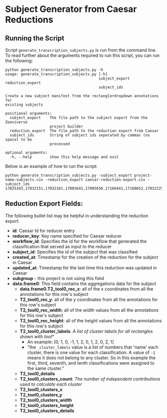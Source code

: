 # Subject Generator from Caesar Reductions

## Running the Script

Script `generate_transcription_subjects.py` is run from the command line. To read further about the arguments required to run this script, you can run the following:

```
python generate_transcription_subjects.py -h
usage: generate_transcription_subjects.py [-h]
                                          subject_export reduction_export
                                          subject_ids

Create a new subject manifest from the rectangle+dropdown annotations for
existing subjects

positional arguments:
  subject_export    The file path to the subject export from the Zooniverse
                    project builder
  reduction_export  The file path to the reduction export from Caesar
  subject_ids       String of subject ids seperated by commas (no space) to be
                    processed

optional arguments:
  -h, --help        show this help message and exit

```

Below is an example of how to run the script:

```
python generate_transcription_subjects.py -subject_export project-name-subjects.csv -reduction_export caesar-reduction-export.csv -subject_ids 17025343,17032151,17032161,17085641,17085656,17160441,17160652,17032225
```

## Reduction Export Fields:
The following bullet list may be helpful in understanding the reduction export.

 - **id**: Caesar Id for reducer entry
 - **reducer_key**: Key name specified for Caesar reducer
 - **workflow_id**: Specifies the id for the workflow that generated the classification that served as input to the reducer
 - **subject_id**: Specifies the id of the subject that was classified
 - **created_at**: Timestamp for the creation of the reduction for the subject in Caesar
 - **updated_at**: Timestamp for the last time this reduction was updated in Caesar
 - **subgroup** - this project is not using this field
 - **data.frame0**: This field contains the aggregations data for the subject
    - **data.frame0.T2_tool0_rec_x**: all of the x coordinates from all the annotations for this row's subject
    - **T2_tool0_rec_y**: all of the y coordinates from all the annotations for this row's subject
    - **T2_tool0_rec_width**: all of the width values from all the annotations for this row's subject
    - **T2_tool0_rec_height**: all of the height values from all the annotations for this row's subject
    - **T2_tool0_cluster_labels**: _A list of cluster labels for all rectangles drawn with tool*_
        - An example: [0, 1, 0, -1, 1, 2, 0, 1, 2, 0, 2, 1]
        - "the `_cluster_labels` value is a list of numbers that 'name' each cluster, 
        there is one value for each classification.  A value of `-1` means it does not belong to any cluster.
        So in this example the first, third, seventh, and tenth classifications were assigned to the same cluster." 
    - **T2_tool0_details**
    - **T2_tool0_clusters_count**: _The number of independent contributions used to calculate each cluster_
    - **T2_tool0_clusters_x**
    - **T2_tool0_clusters_y**
    - **T2_tool0_clusters_width**
    - **T2_tool0_clusters_height**
    - **T2_tool0_clusters_details**